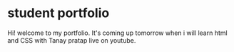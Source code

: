 # student portfolio

Hi! welcome to my portfolio. It's coming up tomorrow when i 
will learn html and CSS with Tanay pratap live on youtube.